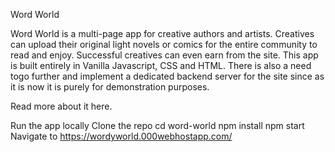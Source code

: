 Word World

Word World is a multi-page app for creative authors and artists. Creatives can upload their original light novels or comics for the entire community to read and enjoy. Successful creatives can even earn from the site. This app is built entirely in Vanilla Javascript, CSS and HTML. There is also a need togo further and implement a dedicated backend server for the site since as it is now it is purely for demonstration purposes.

Read more about it here.

Run the app locally
Clone the repo
cd word-world
npm install
npm start
Navigate to https://wordyworld.000webhostapp.com/

